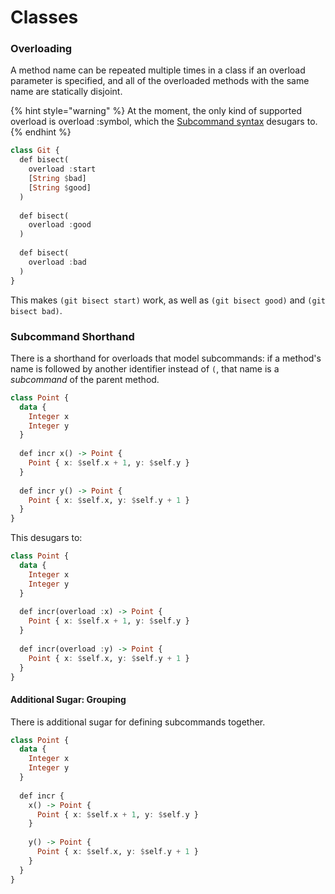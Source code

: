 # Classes

### Overloading

A method name can be repeated multiple times in a class if an overload parameter is specified, and all of the overloaded methods with the same name are statically disjoint.

{% hint style="warning" %}
At the moment, the only kind of supported overload is overload :symbol, which the [Subcommand syntax](classes.md#subcommands) desugars to.
{% endhint %}

```haskell
class Git {
  def bisect(
    overload :start
    [String $bad]
    [String $good]
  )
  
  def bisect(
    overload :good
  )
  
  def bisect(
    overload :bad
  )
}
```

This makes `(git bisect start)` work, as well as `(git bisect good)` and `(git bisect bad)`.

### Subcommand Shorthand

There is a shorthand for overloads that model subcommands: if a method's name is followed by another identifier instead of `(`, that name is a _subcommand_ of the parent method.

```haskell
class Point {
  data {
    Integer x
    Integer y
  }
  
  def incr x() -> Point {
    Point { x: $self.x + 1, y: $self.y }
  }
  
  def incr y() -> Point {
    Point { x: $self.x, y: $self.y + 1 }
  }
}
```

This desugars to:

```haskell
class Point {
  data {
    Integer x
    Integer y
  }
  
  def incr(overload :x) -> Point {
    Point { x: $self.x + 1, y: $self.y }
  }
  
  def incr(overload :y) -> Point {
    Point { x: $self.x, y: $self.y + 1 }
  }
}
```

#### Additional Sugar: Grouping

There is additional sugar for defining subcommands together.

```haskell
class Point {
  data {
    Integer x
    Integer y
  }
  
  def incr {
    x() -> Point {
      Point { x: $self.x + 1, y: $self.y }
    }
  
    y() -> Point {
      Point { x: $self.x, y: $self.y + 1 }
    }
  }
}
```

